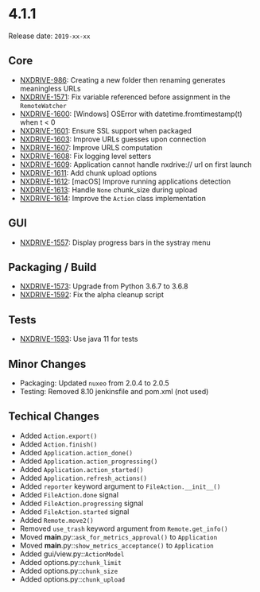 # 4.1.1

Release date: `2019-xx-xx`

## Core

- [NXDRIVE-986](https://jira.nuxeo.com/browse/NXDRIVE-986): Creating a new folder then renaming generates meaningless URLs
- [NXDRIVE-1571](https://jira.nuxeo.com/browse/NXDRIVE-1571): Fix variable referenced before assignment in the `RemoteWatcher`
- [NXDRIVE-1600](https://jira.nuxeo.com/browse/NXDRIVE-1600): [Windows] OSError with datetime.fromtimestamp(t) when t < 0
- [NXDRIVE-1601](https://jira.nuxeo.com/browse/NXDRIVE-1601): Ensure SSL support when packaged
- [NXDRIVE-1603](https://jira.nuxeo.com/browse/NXDRIVE-1603): Improve URLs guesses upon connection
- [NXDRIVE-1607](https://jira.nuxeo.com/browse/NXDRIVE-1607): Improve URLS computation
- [NXDRIVE-1608](https://jira.nuxeo.com/browse/NXDRIVE-1608): Fix logging level setters
- [NXDRIVE-1609](https://jira.nuxeo.com/browse/NXDRIVE-1609): Application cannot handle nxdrive:// url on first launch
- [NXDRIVE-1611](https://jira.nuxeo.com/browse/NXDRIVE-1611): Add chunk upload options
- [NXDRIVE-1612](https://jira.nuxeo.com/browse/NXDRIVE-1612): [macOS] Improve running applications detection
- [NXDRIVE-1613](https://jira.nuxeo.com/browse/NXDRIVE-1613): Handle `None` chunk_size during upload
- [NXDRIVE-1614](https://jira.nuxeo.com/browse/NXDRIVE-1614): Improve the `Action` class implementation

## GUI

- [NXDRIVE-1557](https://jira.nuxeo.com/browse/NXDRIVE-1557): Display progress bars in the systray menu

## Packaging / Build

- [NXDRIVE-1573](https://jira.nuxeo.com/browse/NXDRIVE-1573): Upgrade from Python 3.6.7 to 3.6.8
- [NXDRIVE-1592](https://jira.nuxeo.com/browse/NXDRIVE-1592): Fix the alpha cleanup script

## Tests

- [NXDRIVE-1593](https://jira.nuxeo.com/browse/NXDRIVE-1593): Use java 11 for tests

## Minor Changes

- Packaging: Updated `nuxeo` from 2.0.4 to 2.0.5
- Testing: Removed 8.10 jenkinsfile and pom.xml (not used)

## Techical Changes

- Added `Action.export()`
- Added `Action.finish()`
- Added `Application.action_done()`
- Added `Application.action_progressing()`
- Added `Application.action_started()`
- Added `Application.refresh_actions()`
- Added `reporter` keyword argument to `FileAction.__init__()`
- Added `FileAction.done` signal
- Added `FileAction.progressing` signal
- Added `FileAction.started` signal
- Added `Remote.move2()`
- Removed `use_trash` keyword argument from `Remote.get_info()`
- Moved __main__.py::`ask_for_metrics_approval()` to `Application`
- Moved __main__.py::`show_metrics_acceptance()` to `Application`
- Added gui/view.py::`ActionModel`
- Added options.py::`chunk_limit`
- Added options.py::`chunk_size`
- Added options.py::`chunk_upload`
